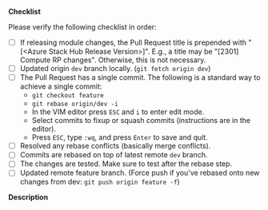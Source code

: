 **Checklist** <!-- Mandatory -->
 
Please verify the following checklist in order:
- [ ] If releasing module changes, the Pull Request title is prepended with "[\<Azure Stack Hub Release Version\>]". E.g., a title may be "[2301] Compute RP changes". Otherwise, this is not necessary.
- [ ] Updated origin `dev` branch locally. (`git fetch origin dev`)
- [ ] The Pull Request has a single commit. The following is a standard way to achieve a single commit:
    - `git checkout feature`
    - `git rebase origin/dev -i`
    - In the VIM editor press `ESC` and `i` to enter edit mode.
    - Select commits to fixup or squash commits (instructions are in the editor).
    - Press `ESC`, type `:wq`, and press `Enter` to save and quit.
- [ ] Resolved any rebase conflicts (basically merge conflicts).
- [ ] Commits are rebased on top of latest remote `dev` branch.
- [ ] The changes are tested. Make sure to test after the rebase step.
- [ ] Updated remote feature branch. (Force push if you've rebased onto new changes from dev: `git push origin feature -f`)

**Description** <!-- Mandatory -->
<!-- Give a detailed description of the changes. For small changes, you can just copy the single commit message. If releasing a new module version, this can be the same as the changelog update. If for some reason the pull request requires multiple commits, explain why that is required as well. -->
